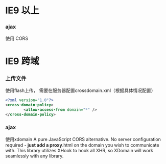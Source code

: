 # IE9 以上
### ajax
使用 CORS 

# IE9 跨域
### 上传文件
使用flash上传， 需要在服务器配置crossdomain.xml（根据具体情况配置）
```xml
<?xml version="1.0"?>
<cross-domain-policy>
        <allow-access-from domain="*" />
</cross-domain-policy>
```

### ajax
使用xdomain
A pure JavaScript CORS alternative. No server configuration required - **just add a proxy**.html on the domain you wish to communicate with. This library utilizes XHook to hook all XHR, so XDomain will work seamlessly with any library.

